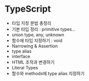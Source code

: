 # TypeScript

* 타입 지정 문법 총정리
* 기본 타입 정리 : primitive types...
* union type, any, unknown
* 함수에 타입 지정하기 : void
* Narrowing & Assertion
* type alias
* interface
* HTML 조작과 변경하기
* Literal Types
* 함수와 methods에 type alias 지정하기